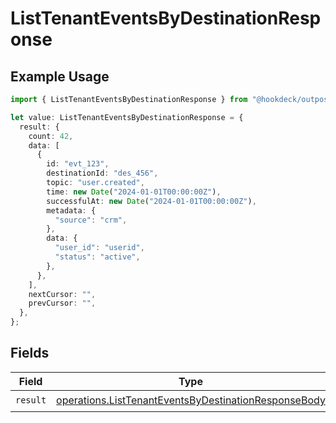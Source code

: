 # ListTenantEventsByDestinationResponse

## Example Usage

```typescript
import { ListTenantEventsByDestinationResponse } from "@hookdeck/outpost-sdk/models/operations";

let value: ListTenantEventsByDestinationResponse = {
  result: {
    count: 42,
    data: [
      {
        id: "evt_123",
        destinationId: "des_456",
        topic: "user.created",
        time: new Date("2024-01-01T00:00:00Z"),
        successfulAt: new Date("2024-01-01T00:00:00Z"),
        metadata: {
          "source": "crm",
        },
        data: {
          "user_id": "userid",
          "status": "active",
        },
      },
    ],
    nextCursor: "",
    prevCursor: "",
  },
};
```

## Fields

| Field                                                                                                                        | Type                                                                                                                         | Required                                                                                                                     | Description                                                                                                                  |
| ---------------------------------------------------------------------------------------------------------------------------- | ---------------------------------------------------------------------------------------------------------------------------- | ---------------------------------------------------------------------------------------------------------------------------- | ---------------------------------------------------------------------------------------------------------------------------- |
| `result`                                                                                                                     | [operations.ListTenantEventsByDestinationResponseBody](../../models/operations/listtenanteventsbydestinationresponsebody.md) | :heavy_check_mark:                                                                                                           | N/A                                                                                                                          |